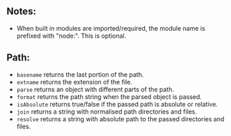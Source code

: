 ## Notes:

- When built in modules are imported/required, the module name is prefixed with "node:". This is optional.

## Path:

- `basename` returns the last portion of the path.
- `extname` returns the extension of the file.
- `parse` returns an object with different parts of the path.
- `format` returns the path string when the parsed object is passed.
- `isAbsolute` returns true/false if the passed path is absolute or relative.
- `join` returns a string with normalised path directories and files.
- `resolve` returns a string with absolute path to the passed directories and files.

